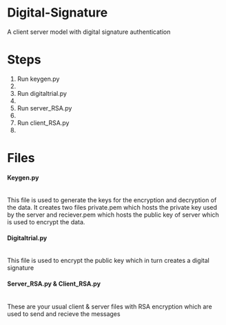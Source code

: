 # Digital-Signature
A client server model with digital signature authentication

<h1>Steps</h1>
<ol>
<li>Run keygen.py<li>
<li>Run digitaltrial.py<li>
<li>Run server_RSA.py<li>
<li>Run client_RSA.py<li>
</ol>

<h1>Files</h1>
<h4>Keygen.py</h4>
<br/>
This file is used to generate the keys for the encryption and decryption of the data. It creates two files private.pem which hosts the private key used by the server and reciever.pem which hosts the public key of server which is used to encrypt the data.

<h4>Digitaltrial.py</h4>
<br/>
This file is used to encrypt the public key which in turn creates a digital signature


<h4>Server_RSA.py & Client_RSA.py</h4>
<br/>
These are your usual client & server files with RSA encryption which are used to send and recieve the messages


